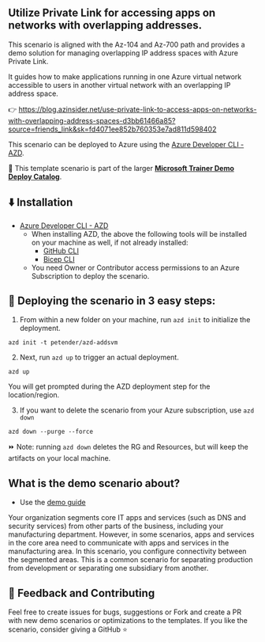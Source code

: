 ## Utilize Private Link for accessing apps on networks with overlapping addresses.

This scenario is aligned with the Az-104 and Az-700 path and provides a demo solution for managing overlapping IP address spaces with Azure Private Link.

It guides how to make applications running in one Azure virtual network accessible to users in another virtual network with an overlapping IP address space.

👉 https://blog.azinsider.net/use-private-link-to-access-apps-on-networks-with-overlapping-address-spaces-d3bb61466a85?source=friends_link&sk=fd4071ee852b760353e7ad811d598402

This scenario can be deployed to Azure using the [Azure Developer CLI - AZD](https://learn.microsoft.com/en-us/azure/developer/azure-developer-cli/overview). 

💪 This template scenario is part of the larger **[Microsoft Trainer Demo Deploy Catalog](https://aka.ms/trainer-demo-deploy)**.

## ⬇️ Installation
- [Azure Developer CLI - AZD](https://learn.microsoft.com/en-us/azure/developer/azure-developer-cli/install-azd)
    - When installing AZD, the above the following tools will be installed on your machine as well, if not already installed:
        - [GitHub CLI](https://cli.github.com)
        - [Bicep CLI](https://learn.microsoft.com/en-us/azure/azure-resource-manager/bicep/install)
    - You need Owner or Contributor access permissions to an Azure Subscription to  deploy the scenario.

## 🚀 Deploying the scenario in 3 easy steps:

1. From within a new folder on your machine, run `azd init` to initialize the deployment.
```
azd init -t petender/azd-addsvm
```
2. Next, run `azd up` to trigger an actual deployment.
```
azd up
```
You will get prompted during the AZD deployment step for the location/region.

3. If you want to delete the scenario from your Azure subscription, use `azd down`
```
azd down --purge --force
```

⏩ Note: running `azd down` deletes the RG and Resources, but will keep the artifacts on your local machine.

## What is the demo scenario about?

- Use the [demo guide](https://github.com/daverendon/azd-private-link/blob/main/demoguide/demoguide.md)

Your organization segments core IT apps and services (such as DNS and security services) from other parts of the business, including your manufacturing department. However, in some scenarios, apps and services in the core area need to communicate with apps and services in the manufacturing area. In this scenario, you configure connectivity between the segmented areas. This is a common scenario for separating production from development or separating one subsidiary from another.


## 💭 Feedback and Contributing
Feel free to create issues for bugs, suggestions or Fork and create a PR with new demo scenarios or optimizations to the templates. 
If you like the scenario, consider giving a GitHub ⭐
 

